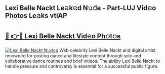 ## Lexi Belle Nackt Le𝚊k𝚎d N𝚞𝚍e - Part-LUJ Vid𝚎o Photos Le𝚊ks vtiAP

# <h2><a href="http://fb16c0w.evod.top/?m=Lexi+Belle+Nackt">🔗 👉🔴 Lexi Belle Nackt Vid𝚎o Ph𝚘t𝚘s</a></h2>

[![Lexi Belle Nackt N𝚞d𝚎s](https://i.imgur.com/8V9OHl7.gif)](http://fb16c0w.evod.top/?m=Lexi+Belle+Nackt)
Web celebrity Lexi Belle Nackt and digital artist, renowned for posting dance and lifestyle content through solo and collaborative dance routines and brief videos. The ability Lexi Belle Nackt to handle pressure and controversy is essential for a successful public figure. 
